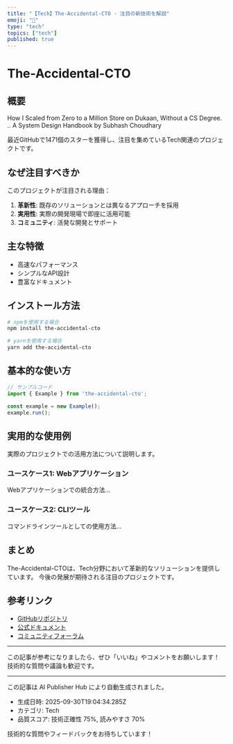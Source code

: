 ```yaml
---
title: "【Tech】The-Accidental-CTO - 注目の新技術を解説"
emoji: "🎉"
type: "tech"
topics: ["tech"]
published: true
---
```


# The-Accidental-CTO

## 概要

How I Scaled from Zero to a Million Store on Dukaan,  Without a CS Degree.  .. A System Design Handbook by  Subhash Choudhary 

最近GitHubで1471個のスターを獲得し、注目を集めているTech関連のプロジェクトです。

## なぜ注目すべきか

このプロジェクトが注目される理由：

1. **革新性**: 既存のソリューションとは異なるアプローチを採用
2. **実用性**: 実際の開発現場で即座に活用可能
3. **コミュニティ**: 活発な開発とサポート

## 主な特徴

- 高速なパフォーマンス
- シンプルなAPI設計
- 豊富なドキュメント

## インストール方法

```bash
# npmを使用する場合
npm install the-accidental-cto

# yarnを使用する場合
yarn add the-accidental-cto
```

## 基本的な使い方

```javascript
// サンプルコード
import { Example } from 'the-accidental-cto';

const example = new Example();
example.run();
```

## 実用的な使用例

実際のプロジェクトでの活用方法について説明します。

### ユースケース1: Webアプリケーション

Webアプリケーションでの統合方法...

### ユースケース2: CLIツール

コマンドラインツールとしての使用方法...

## まとめ

The-Accidental-CTOは、Tech分野において革新的なソリューションを提供しています。
今後の発展が期待される注目のプロジェクトです。

## 参考リンク

- [GitHubリポジトリ](https://github.com/subhashchy/The-Accidental-CTO)
- [公式ドキュメント](https://github.com/subhashchy/The-Accidental-CTO#readme)
- [コミュニティフォーラム](https://github.com/subhashchy/The-Accidental-CTO/discussions)

---

この記事が参考になりましたら、ぜひ「いいね」やコメントをお願いします！
技術的な質問や議論も歓迎です。

---

この記事は AI Publisher Hub により自動生成されました。
- 生成日時: 2025-09-30T19:04:34.285Z
- カテゴリ: Tech
- 品質スコア: 技術正確性 75%, 読みやすさ 70%

技術的な質問やフィードバックをお待ちしています！